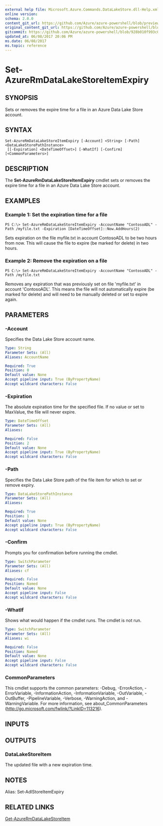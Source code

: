 ```yaml
---
external help file: Microsoft.Azure.Commands.DataLakeStore.dll-Help.xml
online version:
schema: 2.0.0
content_git_url: https://github.com/Azure/azure-powershell/blob/preview/src/ResourceManager/DataLakeStore/Commands.DataLakeStore/help/Set-AzureRmDataLakeStoreItemExpiry.md
original_content_git_url: https://github.com/Azure/azure-powershell/blob/preview/src/ResourceManager/DataLakeStore/Commands.DataLakeStore/help/Set-AzureRmDataLakeStoreItemExpiry.md
gitcommit: https://github.com/Azure/azure-powershell/blob/928b010f993c0b8148a305b24dcd72d1b9141705
updated_at: 06/08/2017 20:06 PM
ms.date: 06/08/2017
ms.topic: reference
---
```


# Set-AzureRmDataLakeStoreItemExpiry

## SYNOPSIS
Sets or removes the expire time for a file in an Azure Data Lake Store account.

## SYNTAX

```
Set-AzureRmDataLakeStoreItemExpiry [-Account] <String> [-Path] <DataLakeStorePathInstance>
 [[-Expiration] <DateTimeOffset>] [-WhatIf] [-Confirm] [<CommonParameters>]
```

## DESCRIPTION
The **Set-AzureRmDataLakeStoreItemExpiry** cmdlet sets or removes the expire time for a file in an Azure Data Lake Store account.

## EXAMPLES

### Example 1: Set the expiration time for a file
```
PS C:\> Set-AzureRmDataLakeStoreItemExpiry -AccountName "ContosoADL" -Path /myfile.txt -Expiration [DateTimeOffset]::Now.AddHours(2)
```

Sets expiration on the file myfile.txt in account ContosoADL to be two hours from now.
This will cause the file to expire (be marked for delete) in two hours.

### Example 2: Remove the expiration on a file
```
PS C:\> Set-AzureRmDataLakeStoreItemExpiry -AccountName "ContosoADL" -Path /myfile.txt
```

Removes any expiration that was previously set on file 'myfile.txt' in account 'ContosoADL'.
This means the file will not automatically expire (be marked for delete) and will need to be manually deleted or set to expire again.

## PARAMETERS

### -Account
Specifies the Data Lake Store account name.

```yaml
Type: String
Parameter Sets: (All)
Aliases: AccountName

Required: True
Position: 0
Default value: None
Accept pipeline input: True (ByPropertyName)
Accept wildcard characters: False
```

### -Expiration
The absolute expiration time for the specified file.
If no value or set to MaxValue, the file will never expire.

```yaml
Type: DateTimeOffset
Parameter Sets: (All)
Aliases: 

Required: False
Position: 2
Default value: None
Accept pipeline input: True (ByPropertyName)
Accept wildcard characters: False
```

### -Path
Specifies the Data Lake Store path of the file item for which to set or remove expiry.

```yaml
Type: DataLakeStorePathInstance
Parameter Sets: (All)
Aliases: 

Required: True
Position: 1
Default value: None
Accept pipeline input: True (ByPropertyName)
Accept wildcard characters: False
```

### -Confirm
Prompts you for confirmation before running the cmdlet.

```yaml
Type: SwitchParameter
Parameter Sets: (All)
Aliases: cf

Required: False
Position: Named
Default value: None
Accept pipeline input: False
Accept wildcard characters: False
```

### -WhatIf
Shows what would happen if the cmdlet runs.
The cmdlet is not run.

```yaml
Type: SwitchParameter
Parameter Sets: (All)
Aliases: wi

Required: False
Position: Named
Default value: None
Accept pipeline input: False
Accept wildcard characters: False
```

### CommonParameters
This cmdlet supports the common parameters: -Debug, -ErrorAction, -ErrorVariable, -InformationAction, -InformationVariable, -OutVariable, -OutBuffer, -PipelineVariable, -Verbose, -WarningAction, and -WarningVariable. For more information, see about_CommonParameters (http://go.microsoft.com/fwlink/?LinkID=113216).

## INPUTS

## OUTPUTS

### DataLakeStoreItem
The updated file with a new expiration time.

## NOTES
Alias: Set-AdlStoreItemExpiry

## RELATED LINKS

[Get-AzureRmDataLakeStoreItem](./Get-AzureRmDataLakeStoreItem.md)


